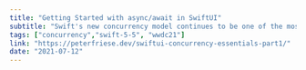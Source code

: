 ```yaml
---
title: "Getting Started with async/await in SwiftUI"
subtitle: "Swift's new concurrency model continues to be one of the most popular topics amongst the developer community. There have already been many great articles written on the topic, but I still enjoy reading more about it, as it helps cement understanding. In this post, Peter Friese helps us get started with async/await, demonstrating how it interacts with SwiftUI and its latest features."
tags: ["concurrency","swift-5-5", "wwdc21"]
link: "https://peterfriese.dev/swiftui-concurrency-essentials-part1/"
date: "2021-07-12"
---
```

